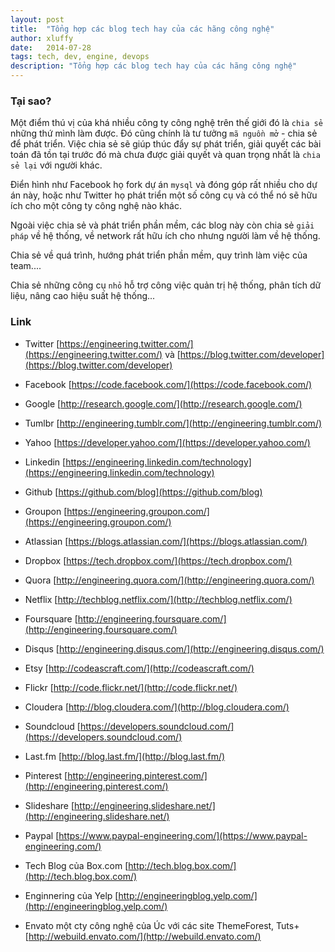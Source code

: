 ```yaml
---
layout: post
title:  "Tổng hợp các blog tech hay của các hãng công nghệ"
author: xluffy
date:   2014-07-28
tags: tech, dev, engine, devops
description: "Tổng hợp các blog tech hay của các hãng công nghệ"
---
```


### Tại sao?

Một điểm thú vị của khá nhiều công ty công nghệ trên thế giới đó là `chia sẻ` những thứ mình làm được. Đó cũng chính là
tư tưởng `mã nguồn mở` - chia sẻ để phát triển. Việc chia sẻ sẽ giúp thúc đẩy sự phát triển, giải quyết các bài toán đã
tồn tại trước đó mà chưa được giải quyết và quan trọng nhất là `chia sẻ lại` với người khác.

Điển hình như Facebook họ fork dự án `mysql` và đóng góp rất nhiều cho dự án này, hoặc như Twitter họ phát triển một số 
công cụ và có thể nó sẽ hữu ích cho một công ty công nghệ nào khác.

Ngoài việc chia sẻ và phát triển phần mềm, các blog này còn chia sẻ `giải pháp` về hệ thống, về network rất hữu ích cho
nhưng người làm về hệ thống.

Chia sẻ về quá trình, hướng phát triển phần mềm, quy trình làm việc của team....

Chia sẻ những công cụ `nhỏ` hỗ trợ công việc quản trị hệ thống, phân tích dữ liệu, nâng cao hiệu suất hệ thống...


### Link

- Twitter [https://engineering.twitter.com/](https://engineering.twitter.com/) và [https://blog.twitter.com/developer](https://blog.twitter.com/developer)

- Facebook [https://code.facebook.com/](https://code.facebook.com/)

- Google [http://research.google.com/](http://research.google.com/)

- Tumlbr [http://engineering.tumblr.com/](http://engineering.tumblr.com/)

- Yahoo [https://developer.yahoo.com/](https://developer.yahoo.com/)

- Linkedin [https://engineering.linkedin.com/technology](https://engineering.linkedin.com/technology)

- Github [https://github.com/blog](https://github.com/blog)

- Groupon [https://engineering.groupon.com/](https://engineering.groupon.com/)

- Atlassian [https://blogs.atlassian.com/](https://blogs.atlassian.com/)

- Dropbox [https://tech.dropbox.com/](https://tech.dropbox.com/)

- Quora [http://engineering.quora.com/](http://engineering.quora.com/)

- Netflix [http://techblog.netflix.com/](http://techblog.netflix.com/)

- Foursquare [http://engineering.foursquare.com/](http://engineering.foursquare.com/)

- Disqus [http://engineering.disqus.com/](http://engineering.disqus.com/)

- Etsy [http://codeascraft.com/](http://codeascraft.com/)

- Flickr [http://code.flickr.net/](http://code.flickr.net/)

- Cloudera [http://blog.cloudera.com/](http://blog.cloudera.com/)

- Soundcloud [https://developers.soundcloud.com/](https://developers.soundcloud.com/)

- Last.fm [http://blog.last.fm/](http://blog.last.fm/)

- Pinterest [http://engineering.pinterest.com/](http://engineering.pinterest.com/)

- Slideshare [http://engineering.slideshare.net/](http://engineering.slideshare.net/)

- Paypal [https://www.paypal-engineering.com/](https://www.paypal-engineering.com/)

- Tech Blog của Box.com [http://tech.blog.box.com/](http://tech.blog.box.com/)

- Enginnering của Yelp [http://engineeringblog.yelp.com/](http://engineeringblog.yelp.com/)

- Envato một cty công nghệ của Úc với các site ThemeForest, Tuts+ [http://webuild.envato.com/](http://webuild.envato.com/)

